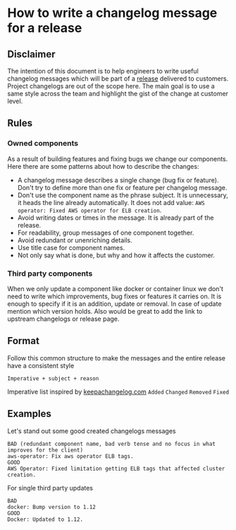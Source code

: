 # How to write a changelog message for a release

## Disclaimer

The intention of this document is to help engineers to write useful changelog messages which will be part of a [release](https://github.com/giantswarm/giantswarm/wiki/Releases)
delivered to customers. Project changelogs are out of the scope here. The main goal is to use a same style across the team and
highlight the gist of the change at customer level. 
 
## Rules

### Owned components

As a result of building features and fixing bugs we change our components. Here there are some patterns about how to describe the changes:

- A changelog message describes a single change (bug fix or feature). Don't try to define more than one fix or feature per changelog message.    
- Don't use the component name as the phrase subject. It is unnecessary, it heads the line already automatically. It does not add value: `AWS operator: Fixed AWS operator for ELB creation`.
- Avoid writing dates or times in the message. It is already part of the release.
- For readability, group messages of one component together.
- Avoid redundant or unenriching details.
- Use title case for component names.
- Not only say what is done, but why and how it affects the customer.

### Third party components

When we only update a component like docker or container linux we don't need to write which improvements, bug fixes or features
it carries on. It is enough to specify if it is an addition, update or removal. In case of update mention which version holds. Also
would be great to add the link to upstream changelogs or release page.

## Format

Follow this common structure to make the messages and the entire release have a consistent style

`Imperative + subject + reason`

Imperative list inspired by [keepachangelog.com](http://keepachangelog.com/en/1.0.0/)
`Added` `Changed` `Removed` `Fixed` 

## Examples

Let's stand out some good created changelogs messages

```
BAD (redundant component name, bad verb tense and no focus in what improves for the client)
aws-operator: Fix aws operator ELB tags.
GOOD
AWS Operator: Fixed limitation getting ELB tags that affected cluster creation.
```

For single third party updates

```
BAD
docker: Bump version to 1.12
GOOD
Docker: Updated to 1.12.
```